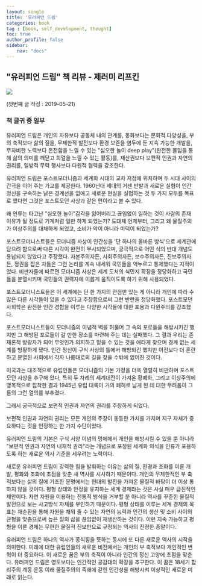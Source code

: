 ```yaml
---
layout: single
title: '유러피언 드림'
categories: book
tag : [book, self_development, thought]
toc: true
author_profile: false
sidebar:
    nav: "docs"
---
```




## "유러피언 드림" 책 리뷰 - 제러미 리프킨
![](https://image.aladin.co.kr/product/53/84/cover500/8937425351_2.jpg)


(첫번째 글 작성 : 2019-05-21)
### 책 글귀 중 일부



유러피언 드림은 개인의 자유보다 공동체 내의 관계를, 동화보다는 문화적 다양성을, 부의 축적보다 삶의 질을, 무제한적 발전보다 환경 보존을 염두에 둔 지속 가능한 개발을, 무자비한 노력보다 온전함을 느낄 수 있는 "심오한 놀이 deep play"(완전한 몰입을 통해 삶의 의미를 깨닫고 희열을 느낄 수 있는 활동)를, 재산권보다 보편적 인권과 자연의 권리를, 일방적 무력 행사보다 다원적 협력을 강조한다.

유러피언 드림은 포스트모더니즘과 세계화 시대의 교차 지점에 위치하며 두 시대 사이의 간극을 이어 주는 가교를 제공한다. 1960년대 세대의 거센 반발과 새로운 실험이 인간 정신을 구속하는 낡은 경계선을 없애고 새로운 현실을 실험하는 것 두 가지 모두를 목표로 했다면 그것은 포스트모던 사상과 같은 편이라고 볼 수 있다.

왜 인류는 타고난 "심오한 놀이"감각을 잃어버리고 끊임없이 일하는 것이 사람의 존재 이유가 될 정도로 기계처럼 일만 하게 되었는가? 도대체 언제부터, 그리고 왜 물질주의가 이상주의를 대체하게 되었고, 소비가 악이 아니라 미덕이 되었는가?

포스트모더니스트들은 모더니즘 사상이 인간성을 '단 하나의 올바른 방식'으로 세계관에 담으려 함으로써 다른 시각이 완전히 무시되었으며, 궁극적으로 어떤 식의 반대 개념도 용납되지 않았다고 주장했다. 자본주의자든, 사회주의자든, 보수주의자든, 진보주의자든, 정권을 잡은 자들은 그런 논리를 계속 내세워 국민들을 억누르고 통제했다는 지적이었다. 비판자들에 따르면 모더니즘 사상은 세계 도처의 식민지 확장을 정당화하고 국민들을 분열시키며 국민들의 권력자에 이롭게 움직이도록 하기 위해 사용되었다.

포스트모더니스트들은 이 세계에는 단 한 가지의 관점만 있는 게 아니라 개인에 따라 수많은 다른 시각들이 있을 수 있다고 주장함으로써 그런 반란을 정당화했다. 포스트모던 사회학은 완전한 인간 경험을 이루는 다양한 시각들에 대한 포용과 다윈주의를 강조했다.

포스트모더니스트들이 모더니즘의 이념적 벽을 허물어 그 속의 포로들을 해방시키긴 했지만 그 해방된 포로들이 갈 만한 장소를 마련해 주는 데는 실패했다. 그 결과 우리는 존재론적 방랑자가 되어 무엇인가 의지하고 믿을 수 있는 것을 애타게 찾으며 경계 없는 세계를 방황하게 됐다. 인간 정신이 구식 사상의 틀에서 해방되긴 했지만 이전보다 더 혼란하고 분열된 사회에서 각자 나름대로의 길을 찾을 수밖에 없어진 것이다.

미국과는 대조적으로 유럽인들은 모더니즘의 기본 가정을 더욱 열렬히 비판하며 포스트모던 사상을 추구해 왔다, 특히 두 차례의 세계대전이 가져온 황폐화, 그리고 이상주의에 맹목적으로 집착한 결과 1945년 유럽 대륙이 거의 폐허로 남게 된 데 대한 두려움이 그들의 그런 열의를 부추겼다.

그래서 궁극적으로 보편적 인권과 자연의 권리를 주창하게 되었다.

보편적 인권과 자연의 권리는 모든 개인의 주장이 동등한 가치를 가지며 지구 자체가 중요하다는 것을 인정하는 한 가지 수단이었다.

유러피언 드림의 기본은 구식 서양 이념의 멍에에서 개인을 해방시킬 수 있을 뿐 아니라 "보편적 인권과 자연의 내재적 권리"라는 개념으로 포장된 세계화 의식을 인류가 포용하도록 하는 새로운 역사 기준을 세우려는 노력이다.

새로운 유러피언 드림이 강력한 힘을 발휘하는 이유는 삶의 질, 환경과 조화를 이룬 개발, 평화와 조화에 초점을 맞춘 새 역사를 시사하기 때문이다. 개인의 무제한적인 부 축적보다는 삶의 질에 기초한 문명에서는 현대의 발전을 가져온 물질적 바탕이 더 이상 통하지 않을 것이다. 평형 상태와 안정을 유지하는 세계 경제라는 것은 사실 매우 급진적인 제안이다. 자연 자원을 이용하는 전통적 방식을 거부할 분 아니라 역사를 꾸준한 물질적 발전으로 보는 사고방식 자체를 부인하기 때문이다. 평형 상태를 이루는 세계 경제의 목표는 재순환을 통해 자원을 채워 줄 수 있는 자연의 능력과 인간의 생산 및 소비 사이의 균형을 맞춤으로써 높은 질의 삶을 끊임없이 재생산하는 것이다. 이런 지속 가능하고 평형을 이룬 경제는 무한한 물질적 진보만으로 규정되는 역사의 진정한 종말이다.

유러피언 드림은 하나의 역사가 종식됨을 뜻하는 동시에 또 다른 새로운 역사의 시작을 의미한다. 미래에 대한 유럽인들의 새로운 비전에서는 개인의 부 축적보다 개인적인 변혁이 더 중요하다. 이 새로운 꿈은 부의 축적이 아니라 인간의 정신 고양에 초점을 맞춘다. 유러피언 드림은 영토보다는 인간적인 공감대의 확장을 추구한다. 이 꿈은 18세기 합리주의 계몽 운동 이래 물질주의의 족쇄에 갇힌 인간성을 해방시켜 이상적인 새로운 미래로 읽는다.


